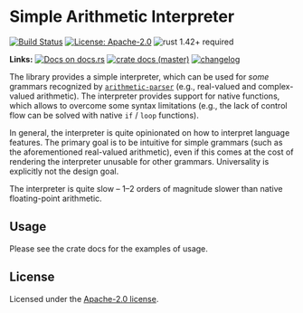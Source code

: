 # Simple Arithmetic Interpreter

[![Build Status](https://github.com/slowli/arithmetic-parser/workflows/Rust/badge.svg?branch=master)](https://github.com/slowli/arithmetic-parser/actions)
[![License: Apache-2.0](https://img.shields.io/github/license/slowli/arithmetic-parser.svg)](https://github.com/slowli/arithmetic-parser/blob/master/LICENSE)
![rust 1.42+ required](https://img.shields.io/badge/rust-1.42+-blue.svg) 

**Links:** [![Docs on docs.rs](https://docs.rs/arithmetic-eval/badge.svg)](https://docs.rs/arithmetic-eval/)
[![crate docs (master)](https://img.shields.io/badge/master-yellow.svg?label=docs)](https://slowli.github.io/arithmetic-parser/arithmetic_eval/) 
[![changelog](https://img.shields.io/badge/-changelog-orange)](CHANGELOG.md)

The library provides a simple interpreter, which can be used for *some* grammars
recognized by [`arithmetic-parser`] (e.g., real-valued and complex-valued arithmetic).
The interpreter provides support for native functions,
which allows to overcome some syntax limitations (e.g., the lack of control flow
can be solved with native `if` / `loop` functions).

In general, the interpreter is quite opinionated on how to interpret language features.
The primary goal is to be intuitive for simple grammars (such as the aforementioned
real-valued arithmetic), even if this comes at the cost of rendering the interpreter
unusable for other grammars. Universality is explicitly not the design goal.

The interpreter is quite slow – 1–2 orders of magnitude slower than native
floating-point arithmetic.

## Usage

Please see the crate docs for the examples of usage.

## License

Licensed under the [Apache-2.0 license](LICENSE).

[`arithmetic-parser`]: https://docs.rs/crates/arithmetic-parser

